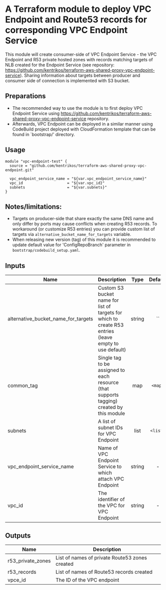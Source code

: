 # A Terraform module to deploy VPC Endpoint and Route53 records for corresponding VPC Endpoint Service

This module will create consumer-side of VPC Endpoint Service - the VPC Endpoint and R53 private hosted zones with records
matching targets of NLB created for the Endpoint Service (see repository: <https://github.com/kentrikos/terraform-aws-shared-proxy-vpc-endpoint-service>).
Sharing information about targets between producer and consumer side of connection is implemented with S3 bucket.

## Preparations

* The recommended way to use the module is to first deploy VPC Endpoint Service using <https://github.com/kentrikos/terraform-aws-shared-proxy-vpc-endpoint-service> repository.
* Afterwards, VPC Endpoint can be deployed in a similar manner using CodeBuild project deployed with CloudFormation template that can be found in `bootstrap/' directory.

## Usage

```hcl
module "vpc-endpoint-test" {
  source = "github.com/kentrikos/terraform-aws-shared-proxy-vpc-endpoint.git"

  vpc_endpoint_service_name = "${var.vpc_endpoint_service_name}"
  vpc_id                    = "${var.vpc_id}"
  subnets                   = "${var.subnets}"
}
```

## Notes/limitations:

* Targets on producer-side that share exactly the same DNS name and only differ by ports may cause conflicts when creating R53 records.
  To workaround (or customize R53 entries) you can provide custom list of targets via `alternative_bucket_name_for_targets` variable.
* When releasing new version (tag) of this module it is recommended to update default value for 'ConfigRepoBranch' parameter in `bootstrap/codebuild_setup.yaml`.

## Inputs

| Name | Description | Type | Default | Required |
|------|-------------|:----:|:-----:|:-----:|
| alternative_bucket_name_for_targets | Custom S3 bucket name for list of targets for which to create R53 entries (leave empty to use default) | string | `` | no |
| common_tag | Single tag to be assigned to each resource (that supports tagging) created by this module | map | `<map>` | no |
| subnets | A list of subnet IDs for VPC Endpoint | list | `<list>` | no |
| vpc_endpoint_service_name | Name of VPC Endpoint Service to which attach VPC Endpoint | string | - | yes |
| vpc_id | The identifier of the VPC for VPC Endpoint | string | - | yes |

## Outputs

| Name | Description |
|------|-------------|
| r53_private_zones | List of names of private Route53 zones created |
| r53_records | List of names of Route53 records created |
| vpce_id | The ID of the VPC endpoint |

